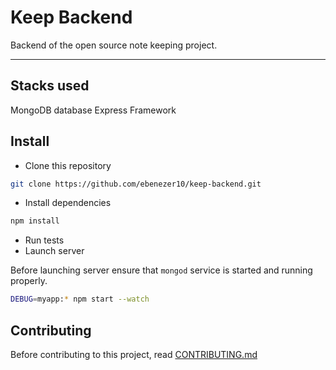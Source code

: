 # Keep Backend

Backend of the open source note keeping project.

---
## Stacks used
MongoDB database
Express Framework

## Install
- Clone this repository
```bash
git clone https://github.com/ebenezer10/keep-backend.git
```
- Install dependencies
```bash
npm install
```
- Run tests
- Launch server

Before launching server ensure that ```mongod``` service is started and running properly.
```bash
DEBUG=myapp:* npm start --watch
```

## Contributing

Before contributing to this project, read [CONTRIBUTING.md](https://github.com/ebenezer10/keep-backend/blob/main/CONTRIBUTING.md)
